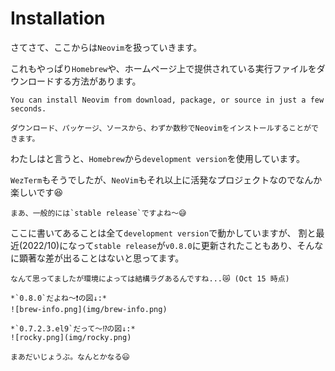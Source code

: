# Installation

さてさて、ここからは`Neovim`を扱っていきます。

これもやっぱり`Homebrew`や、ホームページ上で提供されている実行ファイルをダウンロードする方法があります。

~~~admonish info title="[Installing Neovim](https://github.com/neovim/neovim/wiki/Installing-Neovim)"
You can install Neovim from download, package, or source in just a few seconds.

ダウンロード、パッケージ、ソースから、わずか数秒でNeovimをインストールすることができます。
~~~

わたしはと言うと、`Homebrew`から`development version`を使用しています。

`WezTerm`もそうでしたが、`NeoVim`もそれ以上に活発なプロジェクトなのでなんか楽しいです😆

~~~admonish note
まあ、一般的には`stable release`ですよね〜😅
~~~

ここに書いてあることは全て`development version`で動かしていますが、
割と最近(2022/10)になって`stable release`が`v0.8.0`に更新されたこともあり、そんなに顕著な差が出ることはないと思ってます。

~~~admonish warning
なんて思ってましたが環境によっては結構ラグあるんですね...😿 (Oct 15 時点)

*`0.8.0`だよね〜❗の図↓:*
![brew-info.png](img/brew-info.png)

*`0.7.2.3.el9`だって〜⁉️の図↓:*
![rocky.png](img/rocky.png)
~~~

```admonish success
まあだいじょうぶ。なんとかなる😃
```
